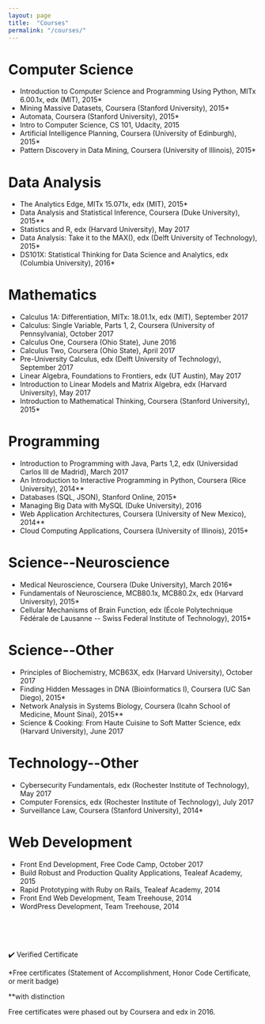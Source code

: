 ```yaml
---
layout: page
title:  "Courses"
permalink: "/courses/"
---
```


# Computer Science

* Introduction to Computer Science and Programming Using Python, MITx 6.00.1x, edx (MIT), 2015* 
* Mining Massive Datasets, Coursera (Stanford University), 2015*
* Automata, Coursera (Stanford University), 2015*
* Intro to Computer Science, CS 101, Udacity, 2015
* Artificial Intelligence Planning, Coursera (University of Edinburgh), 2015*
* Pattern Discovery in Data Mining, Coursera (University of Illinois), 2015*

# Data Analysis

* The Analytics Edge, MITx 15.071x, edx (MIT), 2015*
* Data Analysis and Statistical Inference, Coursera (Duke University), 2015**
* Statistics and R, edx (Harvard University), May 2017
* Data Analysis: Take it to the MAX(), edx (Delft University of Technology), 2015*
* DS101X: Statistical Thinking for Data Science and Analytics, edx (Columbia University), 2016*


# Mathematics

* Calculus 1A: Differentiation, MITx: 18.01.1x, edx (MIT), September 2017
* Calculus: Single Variable, Parts 1, 2, Coursera (University of Pennsylvania), October 2017
* Calculus One, Coursera (Ohio State), June 2016
* Calculus Two, Coursera (Ohio State), April 2017
* Pre-University Calculus, edx (Delft University of Technology), September 2017
* Linear Algebra, Foundations to Frontiers, edx (UT Austin), May 2017
* Introduction to Linear Models and Matrix Algebra, edx (Harvard University), May 2017
* Introduction to Mathematical Thinking, Coursera (Stanford University), 2015*

# Programming

* Introduction to Programming with Java, Parts 1,2, edx (Universidad Carlos III de Madrid), March 2017
* An Introduction to Interactive Programming in Python, Coursera (Rice University), 2014**
* Databases (SQL, JSON), Stanford Online, 2015*
* Managing Big Data with MySQL (Duke University), 2016
* Web Application Architectures, Coursera (University of New Mexico), 2014**
* Cloud Computing Applications, Coursera (University of Illinois), 2015*

# Science--Neuroscience

* Medical Neuroscience, Coursera (Duke University), March 2016*
* Fundamentals of Neuroscience, MCB80.1x, MCB80.2x, edx (Harvard University), 2015*
* Cellular Mechanisms of Brain Function, edx (École Polytechnique Fédérale de Lausanne -- Swiss Federal Institute of Technology), 2015*

# Science--Other

* Principles of Biochemistry, MCB63X, edx (Harvard University), October 2017
* Finding Hidden Messages in DNA (Bioinformatics I), Coursera (UC San Diego), 2015*
* Network Analysis in Systems Biology, Coursera (Icahn School of Medicine, Mount Sinai), 2015**
* Science & Cooking: From Haute Cuisine to Soft Matter Science, edx (Harvard University), June 2017

# Technology--Other

* Cybersecurity Fundamentals, edx (Rochester Institute of Technology), May 2017
* Computer Forensics, edx (Rochester Institute of Technology), July 2017
* Surveillance Law, Coursera (Stanford University), 2014*

# Web Development

* Front End Development, Free Code Camp, October 2017
* Build Robust and Production Quality Applications, Tealeaf Academy, 2015
* Rapid Prototyping with Ruby on Rails, Tealeaf Academy, 2014
* Front End Web Development, Team Treehouse, 2014
* WordPress Development, Team Treehouse, 2014

<br/>
<br/>
<br/>

:heavy_check_mark: Verified Certificate

*Free certificates (Statement of Accomplishment, Honor Code Certificate, or merit badge)

**with distinction

Free certificates were phased out by Coursera and edx in 2016.